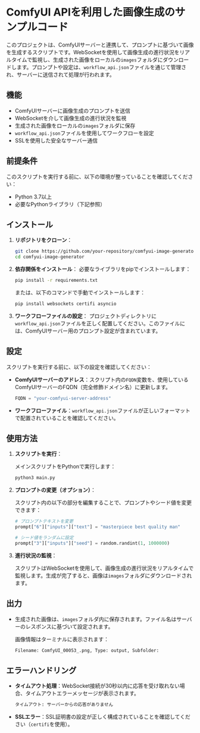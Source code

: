# ComfyUI APIを利用した画像生成のサンプルコード

このプロジェクトは、ComfyUIサーバーと連携して、プロンプトに基づいて画像を生成するスクリプトです。WebSocketを使用して画像生成の進行状況をリアルタイムで監視し、生成された画像をローカルの`images`フォルダにダウンロードします。プロンプトや設定は、`workflow_api.json`ファイルを通じて管理され、サーバーに送信されて処理が行われます。

## 機能

- ComfyUIサーバーに画像生成のプロンプトを送信
- WebSocketを介して画像生成の進行状況を監視
- 生成された画像をローカルの`images`フォルダに保存
- `workflow_api.json`ファイルを使用してワークフローを設定
- SSLを使用した安全なサーバー通信

## 前提条件

このスクリプトを実行する前に、以下の環境が整っていることを確認してください：

- Python 3.7以上
- 必要なPythonライブラリ（下記参照）

## インストール

1. **リポジトリをクローン**：
    ```bash
    git clone https://github.com/your-repository/comfyui-image-generator.git
    cd comfyui-image-generator
    ```

2. **依存関係をインストール**：
    必要なライブラリをpipでインストールします：
    ```bash
    pip install -r requirements.txt
    ```

    または、以下のコマンドで手動でインストールします：
    ```bash
    pip install websockets certifi asyncio
    ```

3. **ワークフローファイルの設定**：
    プロジェクトディレクトリに`workflow_api.json`ファイルを正しく配置してください。このファイルには、ComfyUIサーバー用のプロンプト設定が含まれています。

## 設定

スクリプトを実行する前に、以下の設定を確認してください：

- **ComfyUIサーバーのアドレス**：スクリプト内の`FQDN`変数を、使用しているComfyUIサーバーのFQDN（完全修飾ドメイン名）に更新します。
  
    ```python
    FQDN = "your-comfyui-server-address"
    ```

- **ワークフローファイル**：`workflow_api.json`ファイルが正しいフォーマットで配置されていることを確認してください。

## 使用方法

1. **スクリプトを実行**：

    メインスクリプトをPythonで実行します：
    ```bash
    python3 main.py
    ```

2. **プロンプトの変更（オプション）**：
    
    スクリプト内の以下の部分を編集することで、プロンプトやシード値を変更できます：
    
    ```python
    # プロンプトテキストを変更
    prompt["6"]["inputs"]["text"] = "masterpiece best quality man"

    # シード値をランダムに設定
    prompt["3"]["inputs"]["seed"] = random.randint(1, 1000000)
    ```

3. **進行状況の監視**：

    スクリプトはWebSocketを使用して、画像生成の進行状況をリアルタイムで監視します。生成が完了すると、画像は`images`フォルダにダウンロードされます。

## 出力

- 生成された画像は、`images`フォルダ内に保存されます。ファイル名はサーバーのレスポンスに基づいて設定されます。
  
  画像情報はターミナルに表示されます：

  ```bash
  Filename: ComfyUI_00053_.png, Type: output, Subfolder: 
  ```

## エラーハンドリング

- **タイムアウト処理**：WebSocket接続が30秒以内に応答を受け取れない場合、タイムアウトエラーメッセージが表示されます。
  
  ```bash
  タイムアウト: サーバーからの応答がありません
  ```

- **SSLエラー**：SSL証明書の設定が正しく構成されていることを確認してください（`certifi`を使用）。

